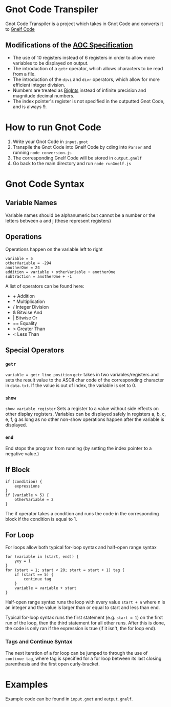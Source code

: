 # Gnot Code Transpiler
Gnot Code Transpiler is a project which takes in Gnot Code and converts it to [Gnelf Code](https://adventofcode.com/2018/day/19)

## Modifications of the [AOC Specification](https://adventofcode.com/2018/day/19)
* The use of 10 registers instead of 6 registers in order to allow more variables to be displayed on output.
* The introduction of a `getr` operator, which allows characters to be read from a file.
* The introduction of the `divi` and `divr` operators, which allow for more efficient integer division.
* Numbers are treated as [BigInts](https://developer.mozilla.org/en-US/docs/Web/JavaScript/Reference/Global_Objects/BigInt) instead of infinite precision and magnitude decimal numbers.
* The index pointer's register is not specified in the outputted Gnot Code, and is always 9.

# How to run Gnot Code
1. Write your Gnot Code in `input.gnot`
2. Transpile the Gnot Code into Gnelf Code by cding into `Parser` and running `node conversion.js`
3. The corresponding Gnelf Code will be stored in `output.gnelf`
4. Go back to the main directory and run `node runGnelf.js`

# Gnot Code Syntax
## Variable Names
Variable names should be alphanumeric but cannot be a number or the letters between a and j (these represent registers)
## Operations
Operations happen on the variable left to right
```gnot
variable = 5
otherVariable = -294
anotherOne = 24
addition = variable + otherVariable + anotherOne
subtraction = anotherOne + -1
```
A list of operators can be found here:
* \+ Addition
* \* Multiplication
* / Integer Division
* & Bitwise And
* | Bitwise Or
* == Equality
* \> Greater Than
* < Less Than
## Special Operators
### `getr`
`variable = getr line position`
`getr` takes in two variables/registers and sets the result value to the ASCII char code of the corresponding character in `data.txt`. If the value is out of index, the variable is set to 0.
### `show`
`show variable register`
Sets a register to a value without side effects on other display registers.
Variables can be displayed safely in registers a, b, c, e, f, g as long as no other non-show operations happen after the variable is displayed.
### `end`
End stops the program from running (by setting the index pointer to a negative value.)
## If Block
```gnot
if (condition) {
    expressions
}
if (variable > 5) {
    otherVariable = 2
}
```
The if operator takes a condition and runs the code in the corresponding block if the condition is equal to 1.
## For Loop
For loops allow both typical for-loop syntax and half-open range syntax
```gnot
for (variable in [start, end)) {
    yey = 1   
}
for (start = 1; start < 20; start = start + 1) tag {
    if (start == 5) {
        continue tag
    }
    variable = variable + start
}
```
Half-open range syntax runs the loop with every value `start + n` where n is an integer and the value is larger than or equal to start and less than end.

Typical for-loop syntax runs the first statement (e.g. `start = 1`) on the first run of the loop, then the third statement for all other runs. After this is done, the code is only ran if the expression is true (if it isn't, the for loop end).

### Tags and Continue Syntax
The next iteration of a for loop can be jumped to through the use of `continue tag`, where tag is specified for a for loop between its last closing parenthesis and the first open curly-bracket.
# Examples
Example code can be found in `input.gnot` and `output.gnelf`.
